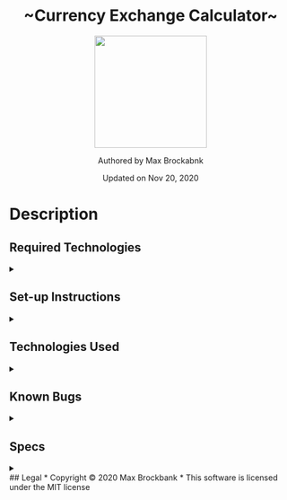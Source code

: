 <h1 align="center">~Currency Exchange Calculator~</h1>
<div align="center">
<img src="https://github.com/MaxBrockbank.png" width="200px" height="auto" >
</div>
<p align="center">Authored by Max Brockabnk</p>
<p align="center">Updated on Nov 20, 2020</p>

# Description

## Required Technologies
<details>
<summary></summary>

* Node.js / Webpack
* Modern web broswer
* Text editor
* ExchangeRate-API key _(see set-up instructions below)_

</details>

## Set-up Instructions
<details>
<summary></summary>

1. Clone this repo to your computer
2. Go to the [ExchangeRate-API](https://www.exchangerate-api.com/) website and sign up for an API key (the free plan is all you need).
3. Create a `.env` file in the highest level of the project directory and create a global variable called `API_KEY` and set it equal to your api key that you just signed up for. Should look like: `API_KEY = (_your api key here_)
4. Run npm i to install node_modules/

</details>

## Technologies Used
<details>
<summary></summary>

* HTML 
* CSS / Bootstrap
* JavaScript / jQuery
* Node.js / Webpack
* ExchangeRate API

</details>

## Known Bugs
<details>
<summary></summary>

</details>

## Specs
<details>
<summary></summary>

| Behavior  | Input | Output  |
| :--- | :---: |  :---: |
|1. Make call on ExchangeRate API| | Promise|
|2. Import API call response to main.js| | |
|3. Check if the API call response is an error object|||
|4. If not an error object, grab specific country conversion rate| country_code = "EUR" | conversion_rate=0.844|

</details>
## Legal
* Copyright © 2020 Max Brockbank
* This software is licensed under the MIT license